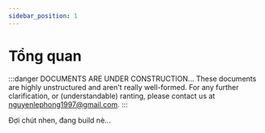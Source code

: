 ```yaml
---
sidebar_position: 1
---
```


# Tổng quan


:::danger DOCUMENTS ARE UNDER CONSTRUCTION...
These documents are highly unstructured and aren't really well-formed. For any further clarification, or (understandable) ranting, please contact us at nguyenlephong1997@gmail.com.
:::

Đợi chút nhen, đang build nè...